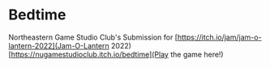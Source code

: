 # Bedtime
Northeastern Game Studio Club's Submission for [https://itch.io/jam/jam-o-lantern-2022](Jam-O-Lantern 2022)
[https://nugamestudioclub.itch.io/bedtime](Play the game here!)
